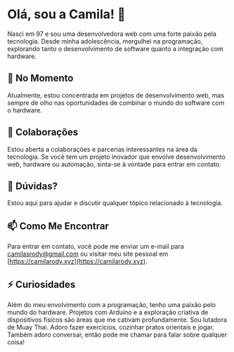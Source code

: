 # Olá, sou a Camila! 👋

 Nasci em 97 e sou uma desenvolvedora web com uma forte paixão pela tecnologia. Desde minha adolescência, mergulhei na programação, explorando tanto o desenvolvimento de software quanto a integração com hardware.

## 🔭 No Momento

 Atualmente, estou concentrada em projetos de desenvolvimento web, mas sempre de olho nas oportunidades de combinar o mundo do software com o hardware.

## 🤝 Colaborações 

 Estou aberta a colaborações e parcerias interessantes na área da tecnologia. Se você tem um projeto inovador que envolve desenvolvimento web, hardware ou automação, sinta-se à vontade para entrar em contato.

## 🤔 Dúvidas?

 Estou aqui para ajudar e discutir qualquer tópico relacionado à tecnologia.

## 📫  Como Me Encontrar

 Para entrar em contato, você pode me enviar um e-mail para [camilasrody@gmail.com](mailto:camilasrody@gmail.com) ou visitar meu site pessoal em [https://camilarody.xyz](https://camilarody.xyz).

## ⚡ Curiosidades

 Além do meu envolvimento com a programação, tenho uma paixão pelo mundo do hardware. Projetos com Arduino e a exploração criativa de dispositivos físicos são áreas que me cativam profundamente. Sou lutadora de Muay Thai. Adoro fazer exercícios, cozinhar pratos orientais e jogar. Também adoro conversar, então pode me chamar para falar sobre qualquer coisa!
